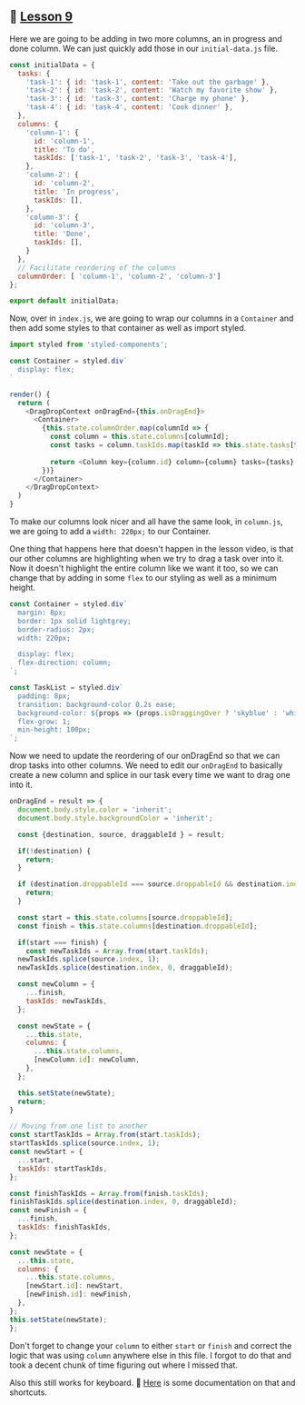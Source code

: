 ## :movie_camera: [Lesson 9](https://egghead.io/lessons/react-move-items-between-columns-with-react-beautiful-dnd-using-ondragend)

Here we are going to be adding in two more columns, an in progress and done column. We can just quickly add those  in our `initial-data.js` file. 

```js
const initialData = {
  tasks: {
    'task-1': { id: 'task-1', content: 'Take out the garbage' },
    'task-2': { id: 'task-2', content: 'Watch my favorite show' },
    'task-3': { id: 'task-3', content: 'Charge my phone' },
    'task-4': { id: 'task-4', content: 'Cook dinner' },
  },
  columns: {
    'column-1': {
      id: 'column-1',
      title: 'To do',
      taskIds: ['task-1', 'task-2', 'task-3', 'task-4'],
    },
    'column-2': {
      id: 'column-2',
      title: 'In progress',
      taskIds: [],
    },
    'column-3': {
      id: 'column-3',
      title: 'Done',
      taskIds: [],
    }
  },
  // Facilitate reordering of the columns
  columnOrder: [ 'column-1', 'column-2', 'column-3']
};

export default initialData;
```

Now, over in `index.js`, we are going to wrap our columns in a `Container` and then add some styles to that container as well as import styled. 

```js
import styled from 'styled-components';

const Container = styled.div`
  display: flex;
`

render() {
  return (
    <DragDropContext onDragEnd={this.onDragEnd}>
      <Container>
        {this.state.columnOrder.map(columnId => {
          const column = this.state.columns[columnId];
          const tasks = column.taskIds.map(taskId => this.state.tasks[taskId]);
          
          return <Column key={column.id} column={column} tasks={tasks} />;
        })}
      </Container>
    </DragDropContext>
  )
}
```

To make our columns look nicer and all have the same look, in `column.js`, we are going to add a `width: 220px;` to our Container. 

One thing that happens here that doesn't happen in the lesson video, is that our other columns are highlighting when we try to drag a task over into it. Now it doesn't highlight the entire column like we want it too, so we can change that by adding in some `flex` to our styling as well as a minimum height. 

```js
const Container = styled.div`
  margin: 8px;
  border: 1px solid lightgrey;
  border-radius: 2px;
  width: 220px;

  display: flex;
  flex-direction: column;
`;

const TaskList = styled.div`
  padding: 8px;
  transition: background-color 0.2s ease;
  background-color: ${props => (props.isDraggingOver ? 'skyblue' : 'white')};
  flex-grow: 1;
  min-height: 100px;
`;
```

Now we need to update the reordering of our onDragEnd so that we can drop tasks into other columns. We need to edit our `onDragEnd` to basically create a new column and splice in our task every time we want to drag one into it. 

```js
onDragEnd = result => {
  document.body.style.color = 'inherit';
  document.body.style.backgroundColor = 'inherit';

  const {destination, source, draggableId } = result;

  if(!destination) {
    return;
  }

  if (destination.droppableId === source.droppableId && destination.index === source.index) {
    return;
  }

  const start = this.state.columns[source.droppableId];
  const finish = this.state.columns[destination.droppableId];

  if(start === finish) {
    const newTaskIds = Array.from(start.taskIds);
  newTaskIds.splice(source.index, 1);
  newTaskIds.splice(destination.index, 0, draggableId);

  const newColumn = {
    ...finish,
    taskIds: newTaskIds,
  };

  const newState = {
    ...this.state,
    columns: {
      ...this.state.columns,
      [newColumn.id]: newColumn,
    },
  };

  this.setState(newState);
  return;  
}

// Moving from one list to another
const startTaskIds = Array.from(start.taskIds);
startTaskIds.splice(source.index, 1);
const newStart = {
  ...start,
  taskIds: startTaskIds,
};

const finishTaskIds = Array.from(finish.taskIds);
finishTaskIds.splice(destination.index, 0, draggableId);
const newFinish = {
  ...finish,
  taskIds: finishTaskIds,
};

const newState = {
  ...this.state,
  columns: {
    ...this.state.columns,
    [newStart.id]: newStart,
    [newFinish.id]: newFinish,
  },
};
this.setState(newState);
};
```

Don't forget to change your `column` to either `start` or `finish` and correct the logic that was using `column` anywhere else in this file. I forgot to do that and took a decent chunk of time figuring out where I missed that. 

Also this still works for keyboard. :thinking: [Here](https://github.com/atlassian/react-beautiful-dnd/blob/master/docs/sensors/keyboard.md) is some documentation on that and shortcuts.